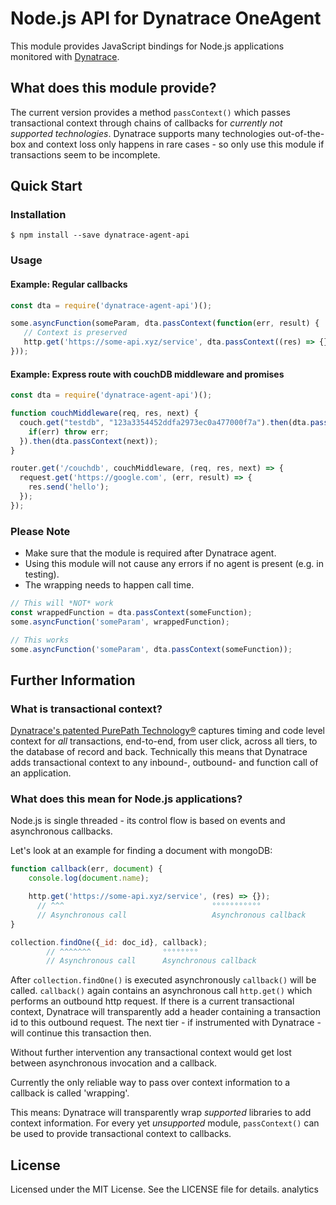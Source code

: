 # Node.js API for Dynatrace OneAgent

This module provides JavaScript bindings for Node.js applications 
monitored with [Dynatrace](https://www.dynatrace.com/technologies/nodejs-monitoring/).

## What does this module provide?
The current version provides a method `passContext()` which passes transactional context 
through chains of callbacks for *currently not supported technologies*.
Dynatrace supports many technologies out-of-the-box and context loss only happens 
in rare cases - so only use this module if transactions seem to be incomplete.

## Quick Start

### Installation
`$ npm install --save dynatrace-agent-api`

### Usage

#### Example: Regular callbacks
```js
const dta = require('dynatrace-agent-api')();

some.asyncFunction(someParam, dta.passContext(function(err, result) {
   // Context is preserved
   http.get('https://some-api.xyz/service', dta.passContext((res) => {}));
}));
```

#### Example: Express route with couchDB middleware and promises
```js
const dta = require('dynatrace-agent-api')();

function couchMiddleware(req, res, next) {
  couch.get("testdb", "123a3354452ddfa2973ec0a477000f7a").then(dta.passContext(couchCallback), err => {
    if(err) throw err;
  }).then(dta.passContext(next)); 
}

router.get('/couchdb', couchMiddleware, (req, res, next) => {
  request.get('https://google.com', (err, result) => {
    res.send('hello');
  });
});

```
### Please Note
* Make sure that the module is required after Dynatrace agent.
* Using this module will not cause any errors if no agent is present (e.g. in testing). 
* The wrapping needs to happen call time.

```js
// This will *NOT* work
const wrappedFunction = dta.passContext(someFunction);
some.asyncFunction('someParam', wrappedFunction);

// This works
some.asyncFunction('someParam', dta.passContext(someFunction));
```

## Further Information

### What is transactional context?
[Dynatrace's patented PurePath Technology®](https://www.dynatrace.com/en_us/application-performance-management/products/purepath-technology.html) captures timing and code level context for *all* transactions, 
end-to-end, from user click, across all tiers, to the database of record and back. 
Technically this means that Dynatrace adds transactional context to any inbound-, outbound- and function call of an application.  

### What does this mean for Node.js applications?

Node.js is single threaded - its control flow is based on events and asynchronous callbacks.

Let's look at an example for finding a document with mongoDB:

```js
function callback(err, document) {
    console.log(document.name);

    http.get('https://some-api.xyz/service', (res) => {});
      // ^^^                                 °°°°°°°°°°°
      // Asynchronous call                   Asynchronous callback                                            
}

collection.findOne({_id: doc_id}, callback);
        // ^^^^^^^                °°°°°°°°
        // Asynchronous call      Asynchronous callback

```

After `collection.findOne()` is executed asynchronously `callback()` will be called.
`callback()` again contains an asynchronous call `http.get()` which performs an outbound http request.
If there is a current transactional context, Dynatrace will transparently add a header containing a transaction id to this outbound request. 
The next tier - if instrumented with Dynatrace - will continue this transaction then.

Without further intervention any transactional context would get lost between asynchronous invocation
and a callback.

Currently the only reliable way to pass over context information to a callback is called 'wrapping'.

This means: Dynatrace will transparently wrap *supported* libraries to add context information.
For every yet *unsupported* module, `passContext()` can be used to provide transactional context to callbacks.



## License
Licensed under the MIT License. See the LICENSE file for details. analytics